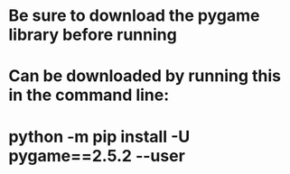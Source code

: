 # Be sure to download the pygame library before running
# Can be downloaded by running this in the command line:
# python -m pip install -U pygame==2.5.2 --user
